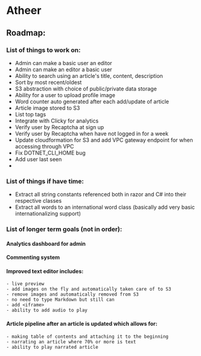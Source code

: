 # Atheer
## Roadmap:
### List of things to work on:
- Admin can make a basic user an editor
- Admin can make an editor a basic user
- Ability to search using an article's title, content, description
- Sort by most recent/oldest
- S3 abstraction with choice of public/private data storage
- Ability for a user to upload profile image
- Word counter auto generated after each add/update of article
- Article image stored to S3
- List top tags
- Integrate with Clicky for analytics
- Verify user by Recaptcha at sign up
- Verify user by Recaptcha when have not logged in for a week
- Update cloudformation for S3 and add VPC gateway endpoint for when accessing through VPC
- Fix DOTNET_CLI_HOME bug
- Add user last seen
- 

### List of things if have time:
- Extract all string constants referenced both in razor and C# into their respective classes
- Extract all words to an international word class (basically add very basic internationalizing support)

### List of longer term goals (not in order):

#### Analytics dashboard for admin
#### Commenting system
#### Improved text editor includes:
    - live preview
    - add images on the fly and automatically taken care of to S3
    - remove images and automatically removed from S3
    - no need to type Markdown but still can
    - add <iframe>
    - ability to add audio to play
#### Article pipeline after an article is updated which allows for:
    - making table of contents and attaching it to the beginning
    - narrating an article where 70% or more is text
    - ability to play narrated article